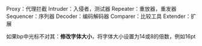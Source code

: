 Proxy：代理拦截
Intruder：入侵者，测试器
Repeater：重放器，重发器
Sequencer：序列器
Decoder：编码解码器
Comparer：比较工具
Extender：扩展


如果bp中光标不对其：**修改字体大小**，将字体大小设置为14或8的倍数，‌例如16pt

